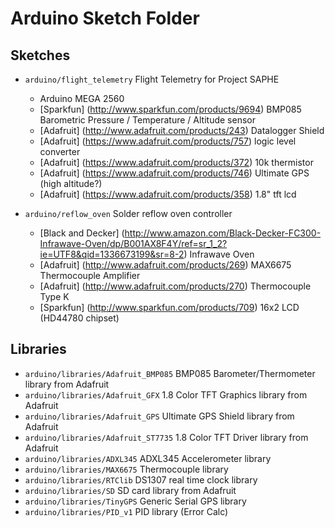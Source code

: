 Arduino Sketch Folder
=====================

Sketches
--------
* `arduino/flight_telemetry` Flight Telemetry for Project SAPHE
  * Arduino MEGA 2560
  * [Sparkfun] (http://www.sparkfun.com/products/9694) BMP085 Barometric Pressure / Temperature / Altitude sensor
  * [Adafruit] (http://www.adafruit.com/products/243) Datalogger Shield
  * [Adafruit] (https://www.adafruit.com/products/757) logic level converter
  * [Adafruit] (https://www.adafruit.com/products/372) 10k thermistor
  * [Adafruit] (https://www.adafruit.com/products/746) Ultimate GPS (high altitude?)
  * [Adafruit] (https://www.adafruit.com/products/358) 1.8" tft lcd

* `arduino/reflow_oven` Solder reflow oven controller
	* [Black and Decker] (http://www.amazon.com/Black-Decker-FC300-Infrawave-Oven/dp/B001AX8F4Y/ref=sr_1_2?ie=UTF8&qid=1336673199&sr=8-2) Infrawave Oven
	* [Adafruit] (http://www.adafruit.com/products/269) MAX6675 Thermocouple Amplifier
	* [Adafruit] (http://www.adafruit.com/products/270) Thermocouple Type K
	* [Sparkfun] (http://www.sparkfun.com/products/709) 16x2 LCD (HD44780 chipset)


Libraries
---------
* `arduino/libraries/Adafruit_BMP085` BMP085 Barometer/Thermometer library from Adafruit
* `arduino/libraries/Adafruit_GFX` 1.8 Color TFT Graphics library from Adafruit
* `arduino/libraries/Adafruit_GPS` Ultimate GPS Shield library from Adafruit
* `arduino/libraries/Adafruit_ST7735` 1.8 Color TFT Driver library from Adafruit
* `arduino/libraries/ADXL345` ADXL345 Accelerometer library
* `arduino/libraries/MAX6675` Thermocouple library
* `arduino/libraries/RTClib` DS1307 real time clock library
* `arduino/libraries/SD` SD card library from Adafruit
* `arduino/libraries/TinyGPS` Generic Serial GPS library
* `arduino/libraries/PID_v1` PID library (Error Calc)